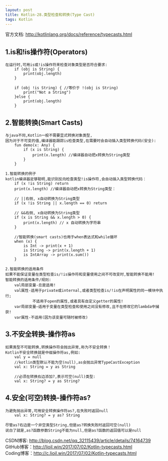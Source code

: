 ```yaml
---
layout: post
title: Kotlin-28.类型检查和转换(Type Cast)
tags: Kotlin
---
```

官方文档: http://kotlinlang.org/docs/reference/typecasts.html

## 1.is和!is操作符(Operators)
    在运行时,可用is或!is操作符来检查对象类型是否符合要求:
        if (obj is String) {
            print(obj.length)
        }

        if (obj !is String) { //等价于 !(obj is String)
            print("Not a String")
        }else {
            print(obj.length)
        }

## 2.智能转换(Smart Casts)
    与java不同,Kotlin一般不需要显式转换对象类型,
    因为对于不可变的值,编译器能跟踪is检查类型,在需要时会自动插入类型转换代码(安全):
        fun demo(x: Any) {
            if (x is String) {
                print(x.length) //编译器自动把x转换为String类型
            }
        }

    1.智能转换的例子
    kotlin编译器足够聪明,能识别反向检查类型!is操作符,会自动插入类型转换代码：
        if (x !is String) return
        print(x.length) //编译器自动把x转换为String类型：
        
        // ||右侧, x自动转换为String类型
        if (x !is String || x.length == 0) return

        // &&右侧, x自动转换为String类型
        if (x is String && x.length > 0) {
            print(x.length) // x 自动转换为字符串
        }

        //智能转换(smart casts)也用于when表达式和while循环
        when (x) {
            is Int -> print(x + 1)
            is String -> print(x.length + 1)
            is IntArray -> print(x.sum())
        }

    2.智能转换的适用条件
    如果不能保证变量在类型检查is/!is操作符和变量使用之间不可改变时,智能转换不能用!
    智能转换的适用条件/规则:
        val局部变量-总是适用!
        val属性-适用于private或internal,或者类型检查is/!is在声明属性的同一模块中执行;
                不适用于open的属性,或者具有自定义getter的属性!
        var局部变量—适用于变量在类型检查和使用之间没有修改,且不在修改它的lambda中捕获!
        var属性-不适用(因为该变量可随时被修改)

## 3.不安全转换-操作符as
    如果类型不可能转换,转换操作符会抛出异常,称为不安全转换！
    Kotlin不安全转换就是中缀操作符as,例如:
        val y = null
        //kotlin类型默认不能为空(null),as会抛出异常TypeCastException
        val x: String = y as String

        //必须在转换右边添加?,表示可空(null)类型:
        val x: String? = y as String?

## 4.安全(可空)转换-操作符as?
    为避免抛出异常,可用安全转换操作符as?,在失败时返回null
        val x: String? = y as? String

    尽管as?右边是一个非空类型String,但是as?转换失败时返回可空(null)
    说白了就是,as?函数参数String不能为null,但是as?函数的返回值可以是null

CSDN博客: http://blog.csdn.net/qq_32115439/article/details/74164739     
GitHub博客：http://lioil.win/2017/07/02/Kotlin-typecasts.html   
Coding博客：http://c.lioil.win/2017/07/02/Kotlin-typecasts.html